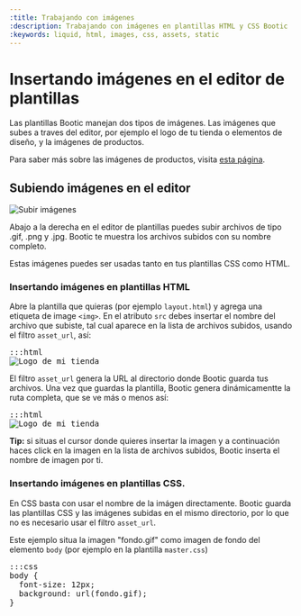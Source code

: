 ```yaml
---
:title: Trabajando con imágenes
:description: Trabajando con imágenes en plantillas HTML y CSS Bootic
:keywords: liquid, html, images, css, assets, static
---
```

# Insertando imágenes en el editor de plantillas

Las plantillas Bootic manejan dos tipos de imágenes. Las imágenes que subes a traves del editor, por ejemplo el logo de tu tienda o elementos de diseño, y la imágenes de productos. 

Para saber más sobre las imágenes de productos, visita <a href="/es/themes/product">esta página</a>.

## Subiendo imágenes en el editor

<img src="/img/themes/asset_upload.png" alt="Subir imágenes" class="left" />

Abajo a la derecha en el editor de plantillas puedes subir archivos de tipo .gif, .png y .jpg. Bootic te muestra los archivos subidos con su nombre completo.

Estas imágenes puedes ser usadas tanto en tus plantillas CSS como HTML.

### Insertando imágenes en plantillas HTML

Abre la plantilla que quieras (por ejemplo <code>layout.html</code>) y agrega una etiqueta de image <code>&lt;img&gt;</code>. En el atributo <code>src</code> debes insertar el nombre del archivo que subiste, tal cual aparece en la lista de archivos subidos, usando el filtro <code>asset_url</code>, así:

<pre>:::html
<img src="{{ 'logo.png' | asset_url }}" alt="Logo de mi tienda" />
</pre>

El filtro <code>asset_url</code> genera la URL al directorio donde Bootic guarda tus archivos. Una vez que guardas la plantilla, Bootic genera dinámicamentte la ruta completa, que se ve más o menos así:

<pre>:::html
<img src="http://static.bootic.net/uploads/themes/32/logo.png" alt="Logo de mi tienda" />
</pre>

<div class="tip">
  <strong>Tip:</strong> si situas el cursor donde quieres insertar la imagen y a continuación haces click en la imagen en la lista de archivos subidos, Bootic inserta el nombre de imagen por ti.
</div>

### Insertando imágenes en plantillas CSS.

En CSS basta con usar el nombre de la imágen directamente. Bootic guarda las plantillas CSS y las imágenes subidas en el mismo directorio, por lo que no es necesario usar el filtro <code>asset_url</code>.

Este ejemplo situa la imagen "fondo.gif" como imagen de fondo del elemento <code>body</code> (por ejemplo en la plantilla <code>master.css</code>)

<pre>:::css
body {
  font-size: 12px;
  background: url(fondo.gif);
}
</pre>